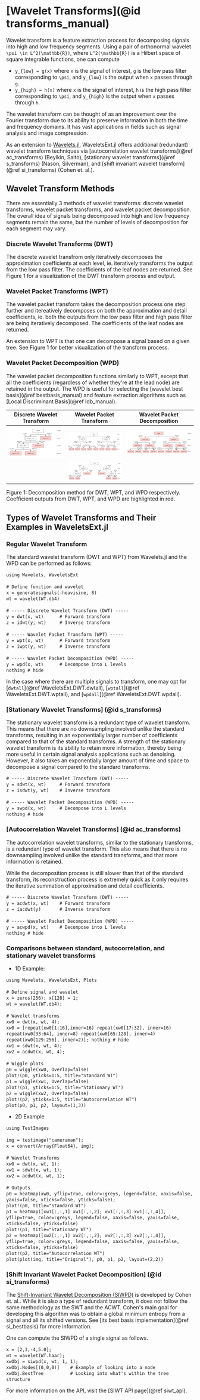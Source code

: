 # [Wavelet Transforms](@id transforms_manual)
Wavelet transform is a feature extraction process for decomposing signals into high and low
frequency segments. Using a pair of orthonormal wavelet ``\psi \in L^2(\mathbb{R})``, where
``L^2(\mathbb{R})`` is a Hilbert space of square integrable functions, one can compute
- ``y_{low} = g(x)`` where ``x`` is the signal of interest, ``g`` is the low pass filter
  corresponding to ``\psi``, and ``y_{low}`` is the output when ``x`` passes through ``g``.
- ``y_{high} = h(x)`` where ``x`` is the signal of interest, ``h`` is the high pass filter
  corresponding to ``\psi``, and ``y_{high}`` is the output when ``x`` passes through ``h``.

The wavelet transform can be thought of as an improvement over the Fourier transform due to
its ability to preserve information in both the time and frequency domains. It has vast
applications in fields such as signal analysis and image compression.

As an extension to [Wavelets.jl](https://github.com/JuliaDSP/Wavelets.jl), WaveletsExt.jl
offers additional (redundant) wavelet transform techniques via [autocorrelation wavelet
transforms](@ref ac_transforms) (Beylkin, Saito), [stationary wavelet transforms](@ref
s_transforms) (Nason, Silverman), and [shift invariant wavelet transform](@ref
si_transforms) (Cohen et. al.).

## Wavelet Transform Methods
There are essentially 3 methods of wavelet transforms: discrete wavelet transforms, wavelet
packet transforms, and wavelet packet decomposition. The overall idea of signals being
decomposed into high and low frequency segments remain the same, but the number of levels of
decomposition for each segment may vary.
### Discrete Wavelet Transforms (DWT)
The discrete wavelet transfrom only iteratively decomposes the approximation coefficients at each level, ie. iteratively transforms the output from the low pass filter. The coefficients of the leaf nodes are returned. See Figure 1 for a visualization of the DWT transform process and output.
### Wavelet Packet Transforms (WPT)
The wavelet packet transform takes the decomposition process one step further and itereatively decomposes on both the approximation and detail coefficients, ie. both the outputs from the low pass filter and high pass filter are being iteratively decomposed. The coefficients of the leaf nodes are returned.

An extension to WPT is that one can decompose a signal based on a given tree. See Figure 1 for better visualization of the transform process.

### Wavelet Packet Decomposition (WPD)
The wavelet packet decomposition functions similarly to WPT, except that all the coefficients (regardless of whether they're at the lead node) are retained in the output. The WPD is useful for selecting the [wavelet best basis](@ref bestbasis_manual) and feature extraction algorithms such as [Local Discriminant Basis](@ref ldb_manual).

| Discrete Wavelet Transform | Wavelet Packet Transform | Wavelet Packet Decomposition|
|:---:|:---:|:---:|
| ![](../fig/dwt.PNG) | ![](../fig/wpt1.PNG) | ![](../fig/wpd.PNG) |
|| ![](../fig/wpt2.PNG) ||

Figure 1: Decomposition method for DWT, WPT, and WPD respectively. Coefficient outputs from DWT, WPT, and WPD are highlighted in red.
## Types of Wavelet Transforms and Their Examples in WaveletsExt.jl
### Regular Wavelet Transform
The standard wavelet transform (DWT and WPT) from Wavelets.jl and the WPD can be performed
as follows:
```@example wt
using Wavelets, WaveletsExt

# Define function and wavelet
x = generatesignals(:heavisine, 8)
wt = wavelet(WT.db4)

# ----- Discrete Wavelet Transform (DWT) -----
y = dwt(x, wt)      # Forward transform
z = idwt(y, wt)     # Inverse transform

# ----- Wavelet Packet Transform (WPT) -----
y = wpt(x, wt)      # Forward transform
z = iwpt(y, wt)     # Inverse transform

# ----- Wavelet Packet Decomposition (WPD) -----
y = wpd(x, wt)      # Decompose into L levels
nothing # hide
```

In the case where there are multiple signals to transform, one may opt for [`dwtall`](@ref WaveletsExt.DWT.dwtall), [`wptall`](@ref WaveletsExt.DWT.wptall), and [`wpdall`](@ref WaveletsExt.DWT.wpdall).

### [Stationary Wavelet Transforms] (@id s_transforms)
The stationary wavelet transform is a redundant type of wavelet transform. This means that there are no downsampling involved unlike the standard transforms, resulting in an exponentially larger number of coefficients compared to that of the standard transforms. A strength of the stationary wavelet transform is its ability to retain more information, thereby being more useful in certain signal analysis applications such as denoising. However, it also takes an exponentially larger amount of time and space to decompose a signal compared to the standard transforms.

```@example wt
# ----- Discrete Wavelet Transform (DWT) -----
y = sdwt(x, wt)     # Forward transform
z = isdwt(y, wt)    # Inverse transform

# ----- Wavelet Packet Decomposition (WPD) -----
y = swpd(x, wt)     # Decompose into L levels
nothing # hide
```

### [Autocorrelation Wavelet Transforms] (@id ac_transforms)
The autocorrelation wavelet transforms, similar to the stationary transforms, is a redundant type of wavelet transform. This also means that there is no downsampling involved unlike the standard transforms, and that more information is retained. 

While the decomposition process is still slower than that of the standard transform, its reconstruction process is extremely quick as it only requires the iterative summation of approximation and detail coefficients.
```@example wt
# ----- Discrete Wavelet Transform (DWT) -----
y = acdwt(x, wt)    # Forward transform
z = iacdwt(y)       # Inverse transform

# ----- Wavelet Packet Decomposition (WPD) -----
y = acwpd(x, wt)    # Decompose into L levels
nothing # hide
```

### Comparisons between standard, autocorrelation, and stationary wavelet transforms
- 1D Example:
```@example dwt
using Wavelets, WaveletsExt, Plots

# Define signal and wavelet
x = zeros(256); x[128] = 1;
wt = wavelet(WT.db4);

# Wavelet transforms
xw0 = dwt(x, wt, 4);
xw0 = [repeat(xw0[1:16],inner=16) repeat(xw0[17:32], inner=16) repeat(xw0[33:64], inner=8) repeat(xw0[65:128], inner=4) repeat(xw0[129:256], inner=2)]; nothing # hide
xw1 = sdwt(x, wt, 4);
xw2 = acdwt(x, wt, 4);

# Wiggle plots
p0 = wiggle(xw0, Overlap=false) 
plot!(p0, yticks=1:5, title="Standard WT")
p1 = wiggle(xw1, Overlap=false) 
plot!(p1, yticks=1:5, title="Stationary WT")
p2 = wiggle(xw2, Overlap=false)
plot!(p2, yticks=1:5, title="Autocorrelation WT")
plot(p0, p1, p2, layout=(1,3))
```

- 2D Example
```@example dwt
using TestImages

img = testimage("cameraman");
x = convert(Array{Float64}, img);

# Wavelet Transforms
xw0 = dwt(x, wt, 1);
xw1 = sdwt(x, wt, 1);
xw2 = acdwt(x, wt, 1);

# Outputs
p0 = heatmap(xw0, yflip=true, color=:greys, legend=false, xaxis=false, yaxis=false, xticks=false, yticks=false);
plot!(p0, title="Standard WT")
p1 = heatmap([xw1[:,:,1] xw1[:,:,2]; xw1[:,:,3] xw1[:,:,4]], yflip=true, color=:greys, legend=false, xaxis=false, yaxis=false, xticks=false, yticks=false)
plot!(p1, title="Stationary WT")
p2 = heatmap([xw2[:,:,1] xw2[:,:,2]; xw2[:,:,3] xw2[:,:,4]], yflip=true, color=:greys, legend=false, xaxis=false, yaxis=false, xticks=false, yticks=false)
plot!(p2, title="Autocorrelation WT")
plot(plot(img, title="Original"), p0, p1, p2, layout=(2,2))
```

### [Shift Invariant Wavelet Packet Decomposition] (@id si_transforms)
The [Shift-Invariant Wavelet Decomposition (SIWPD)](https://israelcohen.com/wp-content/uploads/2018/05/ICASSP95.pdf) is developed by Cohen et. al.. While it is also a type of redundant transform, it does not follow the same methodology as the SWT and the ACWT. Cohen's main goal for developing this algorithm was to obtain a global minimum entropy from a signal and all its shifted versions. See [its best basis implementation](@ref si_bestbasis) for more information.

One can compute the SIWPD of a single signal as follows.
```@repl
x = [2,3,-4,5.0];
wt = wavelet(WT.haar);
xwObj = siwpd(x, wt, 1, 1);
xwObj.Nodes[(0,0,0)]    # Example of looking into a node
xwObj.BestTree          # Looking into what's within the tree structure
```
For more information on the API, visit the [SIWT API page](@ref siwt_api).





